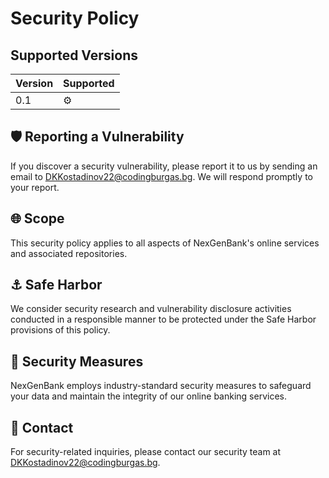 # Security Policy

## Supported Versions

| Version | Supported          |
| ------- | ------------------ |
| 0.1     |  ⚙️                |

## 🛡️ Reporting a Vulnerability

If you discover a security vulnerability, please report it to us by sending an email to DKKostadinov22@codingburgas.bg. We will respond promptly to your report.

## 🌐 Scope

This security policy applies to all aspects of NexGenBank's online services and associated repositories.

## ⚓ Safe Harbor

We consider security research and vulnerability disclosure activities conducted in a responsible manner to be protected under the Safe Harbor provisions of this policy.

## 🔐 Security Measures

NexGenBank employs industry-standard security measures to safeguard your data and maintain the integrity of our online banking services.

## 📧 Contact

For security-related inquiries, please contact our security team at DKKostadinov22@codingburgas.bg.
